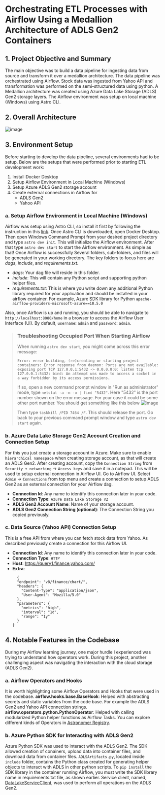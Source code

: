 # Orchestrating ETL Processes with Airflow Using a Medallion Architecture of ADLS Gen2 Containers

## 1. Project Objective and Summary
The main objective was to build a data pipeline for ingesting data from source and transform it over a medallion architecture. The data pipeline was orchestrated using Airflow. Stock data was ingested from Yahoo API and transformation was performed on the semi-structured data using python. A Medallion architecture was created using Azure Data Lake Storage (ADLS) Gen2 storage layers. The Airflow environment was setup on local machine (Windows) using Astro CLI.

## 2. Overall Architecture
![image](https://github.com/user-attachments/assets/a0ad6002-e9f8-4e73-94a1-5217dd132a6e)


## 3. Environment Setup
Before starting to develop the data pipeline, several environments had to be setup. Below are the setups that were performed prior to starting ETL development work:
1. Install Docker Desktop
2. Setup Airflow Environment in Local Machine (Windows)
3. Setup Azure ADLS Gen2 storage account
4. Create external connections in Airflow for
    - ADLS Gen2
    - Yahoo API


### a. Setup Airflow Environment in Local Machine (Windows)
Airflow was setup using Astro CLI, so install it first by following the instruction in this [link]([url](https://www.astronomer.io/docs/astro/cli/install-cli)). Once Astro CLI is downloaded, open Docker Desktop. Then open Windows Command Prompt from your desired project directory and type `astro dev init`. This will initialize the Airflow environment. After that type `astro dev start` to start the Airflow environment. As simple as that! Once Airflow is successfully Several folders, sub-folders, and files will be generated in your working directory. The key folders to focus here are _dags_, _include_, and _requirements.txt_. 
- _dags_: Your dag file will reside in this folder.
- _include_: This will contain any Python script and supporting python helper files. 
- _requirements.txt_: This is where you write down any additional Python library required for your application and should be installed in your airflow container. For example, Azure SDK library for Python `apache-airflow-providers-microsoft-azure==10.5.0`

Also, once Airflow is up and running, you should be able to navigate to `http://localhost:8080/home` in a browser to access the Airflow User Interface (UI). By default, `username`: `admin` and `password`: `admin`.

> ### **Troubleshooting Occupied Port When Starting Airflow**
>
> When running `astro dev start`, you might come across this error message:
>
> `Error: error building, (re)creating or starting project containers: Error response from daemon: Ports are not available: exposing port TCP 127.0.0.1:5432 -> 0.0.0.0:0: listen tcp 127.0.0.1:5432: bind: An attempt was made to access a socket in a way forbidden by its access permissions.`
>
> If so, open a new command prompt window in "Run as administrator" mode, type `netstat -a -n -o | find "5432"`. Here "5432" is the port number shown on the error message. For your case it could be some other port number. You should get something like this below
![image](https://github.com/user-attachments/assets/cd12a0ca-36d9-46ed-b4dc-de561266f0d5)
>
> Then type `taskkill /PID 7464 /F`. This should release the port. Go back to your previous command prompt window and type `astro dev start` again.

### b. Azure Data Lake Storage Gen2 Account Creation and Connection Setup
For this you just create a storage account in Azure. Make sure to enable `hierarchical namespace` when creating storage account, as that will create an ADLS Gen2. After creating account, copy the `Connection String` from `Security + networking` -> `Access keys` and save it in a notepad. This will be used to setup external connection in Airflow UI. 
Go to Airflow UI. Select `Admin` -> `Connections` from top menu and create a connection to setup ADLS Gen2 as an external connection for your Airflow dag.
- **Connection Id**: Any name to identify this connection later in your code.
- **Connection Type**: `Azure Data Lake Storage V2`
- **ADLS Gen2 Account Name**: Name of your storage account.
- **ADLS Gen2 Connection String (optional)**: The Connection String you copied previously.


### c. Data Source (Yahoo API) Connection Setup
This is a free API from where you can fetch stock data from Yahoo. As described previously create a connection for this Airflow UI.
- **Connection Id**: Any name to identify this connection later in your code.
- **Connection Type**: `HTTP`
- **Host**: https://query1.finance.yahoo.com/
- **Extra**:
  ```
    {
    "endpoint": "v8/finance/chart/",
    "headers": {
      "Content-Type": "application/json",
      "User-Agent": "Mozilla/5.0"
    },
    "parameters": {
      "metrics": "high",
      "interval": "1d",
      "range": "1y"
    }
  }
  ```


## 4. Notable Features in the Codebase
During my Airflow learning journey, one major hurdle I experienced was trying to understand how operators work. During this project, another challenging aspect was navigating the interaction with the cloud storage (ADLS Gen2).

### a. Airflow Operators and Hooks
It is worth highlighting some Airflow Operators and Hooks that were used in the codebase.
**airflow.hooks.base.BaseHook**: Helped with abstracting secrets and static variables from the code base. For example the ADLS Gen2 and Yahoo API connection strings.
**airflow.operators.python.PythonOperator**: Helped with calling modularized Python helper functions as Airflow Tasks. 
You can explore different kinds of Operators in [Astronomer Registry](https://registry.astronomer.io/). 

### b. Azure Python SDK for Interacting with ADLS Gen2
 Azure Python SDK was used to interact with the ADLS Gen2. The SDK allowed creation of conainers, upload data into container files, and download data from container files. `ADLSArtifacts.py`, located inside `include` folder, contains the Python class created for generating helper objects to interact with ADLS in other python scripts. To `pip install` the SDK library in the container running Airflow, you must write the SDK library name in requirements.txt file, as shown earlier. Service client, named, [DataLakeServiceClient](https://learn.microsoft.com/en-us/python/api/azure-storage-file-datalake/azure.storage.filedatalake.datalakeserviceclient?view=azure-python), was used to perform all operations on the ADLS Gen2.
